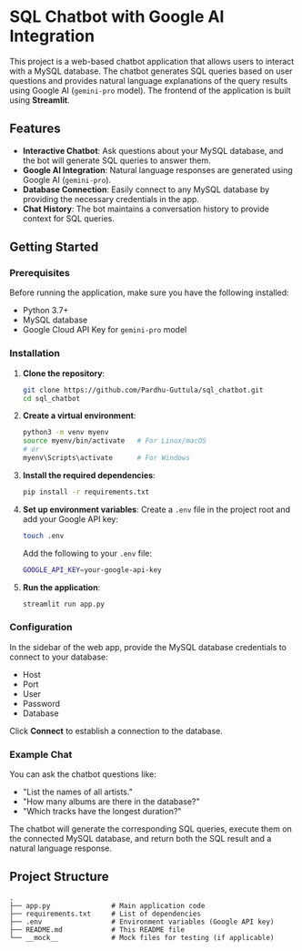 # SQL Chatbot with Google AI Integration

This project is a web-based chatbot application that allows users to interact with a MySQL database. The chatbot generates SQL queries based on user questions and provides natural language explanations of the query results using Google AI (`gemini-pro` model). The frontend of the application is built using **Streamlit**.

## Features

- **Interactive Chatbot**: Ask questions about your MySQL database, and the bot will generate SQL queries to answer them.
- **Google AI Integration**: Natural language responses are generated using Google AI (`gemini-pro`).
- **Database Connection**: Easily connect to any MySQL database by providing the necessary credentials in the app.
- **Chat History**: The bot maintains a conversation history to provide context for SQL queries.

## Getting Started

### Prerequisites

Before running the application, make sure you have the following installed:

- Python 3.7+
- MySQL database
- Google Cloud API Key for `gemini-pro` model

### Installation

1. **Clone the repository**:
    ```bash
    git clone https://github.com/Pardhu-Guttula/sql_chatbot.git
    cd sql_chatbot
    ```

2. **Create a virtual environment**:
    ```bash
    python3 -m venv myenv
    source myenv/bin/activate   # For Linux/macOS
    # or
    myenv\Scripts\activate      # For Windows
    ```

3. **Install the required dependencies**:
    ```bash
    pip install -r requirements.txt
    ```

4. **Set up environment variables**:
   Create a `.env` file in the project root and add your Google API key:
    ```bash
    touch .env
    ```

   Add the following to your `.env` file:
    ```bash
    GOOGLE_API_KEY=your-google-api-key
    ```

5. **Run the application**:
    ```bash
    streamlit run app.py
    ```

### Configuration

In the sidebar of the web app, provide the MySQL database credentials to connect to your database:
- Host
- Port
- User
- Password
- Database

Click **Connect** to establish a connection to the database.

### Example Chat

You can ask the chatbot questions like:
- "List the names of all artists."
- "How many albums are there in the database?"
- "Which tracks have the longest duration?"

The chatbot will generate the corresponding SQL queries, execute them on the connected MySQL database, and return both the SQL result and a natural language response.

## Project Structure

```plaintext
.
├── app.py               # Main application code
├── requirements.txt     # List of dependencies
├── .env                 # Environment variables (Google API key)
├── README.md            # This README file
└── __mock__             # Mock files for testing (if applicable)
